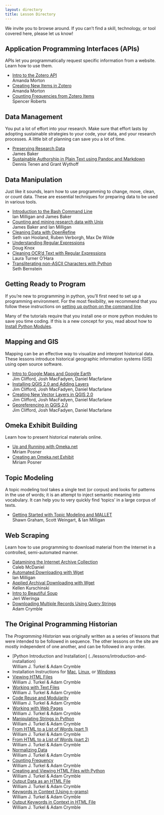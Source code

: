 ```yaml
---
layout: directory
title: Lesson Directory
---
```


We invite you to browse around. If you can’t find a skill, technology, or
tool covered here, please let us know!


Application Programming Interfaces (APIs)
-----------------------------------------

APIs let you programmatically request specific information from a website. Learn how to use them.

-   [Intro to the Zotero API](../lessons/intro-to-the-zotero-api) <div class="toc-author"> Amanda Morton</div>
-   [Creating New Items in Zotero](../lessons/creating-new-items-in-zotero) <div class="toc-author">Amanda Morton</div>
-   [Counting Frequencies from Zotero Items](../lessons/counting-frequencies-from-zotero-items) <div class="toc-author">Spencer Roberts</div>



Data Management
---------------

You put a lot of effort into your research. Make sure that effort lasts
by adopting sustainable strategies to your code, your data, and your
research processes. A little bit of planning can save you a lot of time.

-   [Preserving Research Data](../lessons/preserving-your-research-data) <div class="toc-author">James Baker</div>
-   [Sustainable Authorship in Plain Text using Pandoc and Markdown](../lessons/sustainable-authorship-in-plain-text-using-pandoc-and-markdown) <div class="toc-author">Dennis Tenen and Grant Wythoff</div>



Data Manipulation
-----------------

Just like it sounds, learn how to use programming to change, move,
clean, or count data. These are essential techniques for preparing data
to be used in various tools.

-   [Introduction to the Bash Command Line](../lessons/intro-to-bash) <div class="toc-author">Ian Milligan and James Baker</div>
-   [Counting and mining research data with Unix](../lessons/research-data-with-unix) <div class="toc-author">James Baker and Ian Milligan</div>
-   [Cleaning Data with OpenRefine](../lessons/cleaning-data-with-openrefine) <div class="toc-author"> Seth van Hooland, Ruben Verborgh, Max De Wilde</div>
-   [Understanding Regular Expressions](../lessons/understanding-regular-expressions) <div class="toc-author">Doug Knox</div>
-   [Cleaning OCR’d Text with Regular Expressions](../lessons/cleaning-ocrd-text-with-regular-expressions) <div class="toc-author">Laura Turner O’Hara</div>
-   [Transliterating non-ASCII Characters with Python](../lessons/transliterating) <div class="toc-author"> Seth Bernstein</div>



Getting Ready to Program
-------------------------
If you’re new to programming in python, you’ll first need to set up a programming environment. For the most flexibility, we recommend that you follow these instructions on [setting up python on the command
line](http://cli.learncodethehardway.org/book/ex1.html).

Many of the tutorials require that you install one or more python modules to save you time coding. If this is a new concept for you, read about how to [Install Python Modules](../lessons/installing-python-modules-pip).



Mapping and GIS
---------------

Mapping can be an effective way to visualize and interpret historical
data. These lessons introduce historical geographic information systems
(GIS) using open source software.

-   [Intro to Google Maps and Google Earth](../lessons/googlemaps-googleearth) <div class="toc-author"> Jim Clifford, Josh MacFadyen, Daniel Macfarlane</div>
-   [Installing QGIS 2.0 and Adding Layers](../lessons/qgis-layers) <div class="toc-author"> Jim Clifford, Josh MacFadyen, Daniel Macfarlane</div>
-   [Creating New Vector Layers in QGIS 2.0](../lessons/vector-layers-qgis) <div class="toc-author"> Jim Clifford, Josh MacFadyen, Daniel Macfarlane</div>
-   [Georeferencing in QGIS 2.0](../lessons/georeferencing-qgis) <div class="toc-author"> Jim Clifford, Josh MacFadyen, Daniel Macfarlane</div>



Omeka Exhibit Building
----------------------

Learn how to present historical materials online.

-   [Up and Running with Omeka.net](../lessons/up-and-running-with-omeka) <div class="toc-author">Miriam Posner</div>
-   [Creating an Omeka.net Exhibit](../lessons/creating-an-omeka-exhibit) <div class="toc-author">Miriam Posner</div>



Topic Modeling
--------------

A topic modeling tool takes a single text (or corpus)  and looks for patterns in the use of words; it is an attempt to inject semantic meaning into vocabulary. It can help you to very quickly find ‘topics’ in a large corpus of texts.

-   [Getting Started with Topic Modeling and MALLET](../lessons/topic-modeling-and-mallet) <div class="toc-author"> Shawn Graham, Scott Weingart, & Ian Milligan</div>



Web Scraping
------------

Learn how to use programming to download material from the Internet in a controlled, semi-automated manner.

-   [Datamining the Internet Archive Collection](../lessons/data-mining-the-internet-archive) <div class="toc-author"> Caleb McDaniel</div>
-   [Automated Downloading with Wget](../lessons/automated-downloading-with-wget) <div class="toc-author"> Ian Milligan</div>
-   [Applied Archival Downloading with Wget](../lessons/applied-archival-downloading-with-wget) <div class="toc-author"> Kellen Kurschinski</div>
-   [Intro to Beautiful Soup](../lessons/intro-to-beautiful-soup) <div class="toc-author"> Jeri Wieringa</div>
-   [Downloading Multiple Records Using Query Strings](../lessons/downloading-multiple-records-using-query-strings) <div class="toc-author"> Adam Crymble</div>

The Original Programming Historian
----------------------------------

The *Programming Historian* was originally written as a series of lessons that
were intended to be followed in sequence. The other lessons on the site are mostly independent
of one another, and can be followed in any order.

-   [Python Introduction and Installation] (../lessons/introduction-and-installation) <div class="toc-author"> William J. Turkel & Adam Crymble</div>
-   Installation Instructions for [Mac](../lessons/mac-installation), [Linux](../lessons/linux-installation), or [Windows](../lessons/windows-installation)
-   [Viewing HTML Files](../lessons/viewing-html-files) <div class="toc-author"> William J. Turkel & Adam Crymble</div>
-   [Working with Text Files](../lessons/working-with-text-files) <div class="toc-author"> William J. Turkel & Adam Crymble</div>
-   [Code Reuse and Modularity](../lessons/code-reuse-and-modularity) <div class="toc-author">William J. Turkel & Adam Crymble</div>
-   [Working with Web Pages](../lessons/working-with-web-pages) <div class="toc-author"> William J. Turkel & Adam Crymble</div>
-   [Manipulating Strings in Python](../lessons/manipulating-strings-in-python) <div class="toc-author"> William J. Turkel & Adam Crymble</div>
-   [From HTML to a List of Words (part 1)](../lessons/from-html-to-list-of-words-1) <div class="toc-author"> William J. Turkel & Adam Crymble</div>
-   [From HTML to a List of Words (part 2)](../lessons/from-html-to-list-of-words-2) <div class="toc-author"> William J. Turkel & Adam Crymble</div>
-   [Normalizing Data](../lessons/normalizing-data) <div class="toc-author"> William J. Turkel & Adam Crymble</div>
-   [Counting Frequency](../lessons/counting-frequencies) <div class="toc-author"> William J.  Turkel & Adam Crymble</div>
-   [Creating and Viewing HTML Files with Python](../lessons/creating-and-viewing-html-files-with-python) <div class="toc-author"> William J. Turkel & Adam Crymble</div>
-   [Output Data as an HTML File](../lessons/output-data-as-html-file) <div class="toc-author"> William J. Turkel & Adam Crymble</div>
-   [Keywords in Context (Using n-grams)](../lessons/keywords-in-context-using-n-grams) <div class="toc-author"> William J. Turkel & Adam Crymble</div>
-   [Output Keywords in Context in HTML File](../lessons/output-keywords-in-context-in-html-file) <div class="toc-author"> William J. Turkel & Adam Crymble</div>
